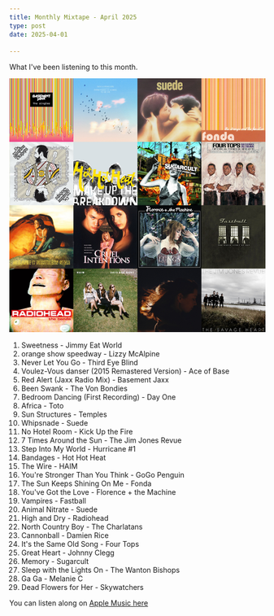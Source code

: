```yaml
---
title: Monthly Mixtape - April 2025
type: post
date: 2025-04-01

---
```


What I've been listening to this month.

![Monthly Mixtape 2025-04](/images/mixtapes/2025-04.png)


1. Sweetness - Jimmy Eat World
2. orange show speedway - Lizzy McAlpine
3. Never Let You Go - Third Eye Blind
4. Voulez-Vous danser (2015 Remastered Version) - Ace of Base
5. Red Alert (Jaxx Radio Mix) - Basement Jaxx
6. Been Swank - The Von Bondies
7. Bedroom Dancing (First Recording) - Day One
8. Africa - Toto
9. Sun Structures - Temples
10. Whipsnade - Suede
11. No Hotel Room - Kick Up the Fire
12. 7 Times Around the Sun - The Jim Jones Revue
13. Step Into My World - Hurricane #1
14. Bandages - Hot Hot Heat
15. The Wire - HAIM
16. You're Stronger Than You Think - GoGo Penguin
17. The Sun Keeps Shining On Me - Fonda
18. You've Got the Love - Florence + the Machine
19. Vampires - Fastball
20. Animal Nitrate - Suede
21. High and Dry - Radiohead
22. North Country Boy - The Charlatans
23. Cannonball - Damien Rice
24. It's the Same Old Song - Four Tops
25. Great Heart - Johnny Clegg
26. Memory - Sugarcult
27. Sleep with the Lights On - The Wanton Bishops
28. Ga Ga - Melanie C
29. Dead Flowers for Her - Skywatchers



You can listen along on [Apple Music here](https://music.apple.com/profile/thechelsuk)